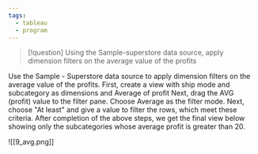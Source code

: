 ```yaml
---
tags:
  - tableau
  - program
---
```

>[!question]  Using the Sample-superstore data source, apply dimension filters on the average value of the profits

Use the Sample - Superstore data source to apply dimension filters on the average value of the profits. First, create a view with ship mode and subcategory as dimensions and Average of profit
Next, drag the AVG (profit) value to the filter pane. Choose Average as the filter mode. Next, choose "At least" and give a value to filter the rows, which meet these criteria.
After completion of the above steps, we get the final view below showing only the subcategories whose average profit is greater than 20.

![[9_avg.png]]